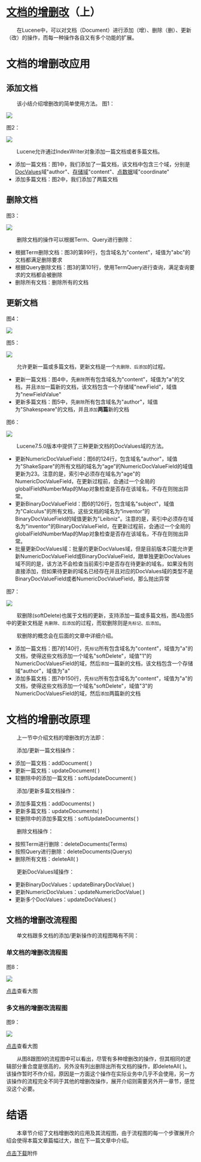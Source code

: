 # [文档的增删改](https://www.amazingkoala.com.cn/Lucene/Index/)（上）

&emsp;&emsp;在Lucene中，可以对文档（Document）进行添加（增）、删除（删）、更新（改）的操作，而每一种操作各自又有多个功能的扩展。

# 文档的增删改应用

## 添加文档
&emsp;&emsp;该小结介绍增删改的简单使用方法。
图1：

<img src="http://www.amazingkoala.com.cn/uploads/lucene/index/%E6%96%87%E6%A1%A3%E7%9A%84%E5%A2%9E%E5%88%A0%E6%94%B9/%E6%96%87%E6%A1%A3%E7%9A%84%E5%A2%9E%E5%88%A0%E6%94%B9%EF%BC%88%E4%B8%8A%EF%BC%89/1.png">

图2：

<img src="http://www.amazingkoala.com.cn/uploads/lucene/index/%E6%96%87%E6%A1%A3%E7%9A%84%E5%A2%9E%E5%88%A0%E6%94%B9/%E6%96%87%E6%A1%A3%E7%9A%84%E5%A2%9E%E5%88%A0%E6%94%B9%EF%BC%88%E4%B8%8A%EF%BC%89/2.png">

&emsp;&emsp;Lucene允许通过IndexWriter对象添加一篇文档或者多篇文档。
- 添加一篇文档：图1中，我们添加了一篇文档，该文档中包含三个域，分别是[DocValues](https://www.amazingkoala.com.cn/Lucene/DocValues/)域"author"、[存储域](https://www.amazingkoala.com.cn/Lucene/suoyinwenjian/2019/0301/38.html)"content"、[点数据](https://www.amazingkoala.com.cn/Lucene/suoyinwenjian/2019/0424/53.html)域"coordinate"
- 添加多篇文档：图2中，我们添加了两篇文档

## 删除文档

图3：

<img src="http://www.amazingkoala.com.cn/uploads/lucene/index/%E6%96%87%E6%A1%A3%E7%9A%84%E5%A2%9E%E5%88%A0%E6%94%B9/%E6%96%87%E6%A1%A3%E7%9A%84%E5%A2%9E%E5%88%A0%E6%94%B9%EF%BC%88%E4%B8%8A%EF%BC%89/3.png">

&emsp;&emsp;删除文档的操作可以根据Term、Query进行删除：

- 根据Term删除文档：图3的第99行，包含域名为"content"，域值为"abc"的文档都满足删除要求
- 根据Query删除文档：图3的第101行，使用TermQuery进行查询，满足查询要求的文档都会被删除
- 删除所有文档：删除所有的文档

## 更新文档

图4：

<img src="http://www.amazingkoala.com.cn/uploads/lucene/index/%E6%96%87%E6%A1%A3%E7%9A%84%E5%A2%9E%E5%88%A0%E6%94%B9/%E6%96%87%E6%A1%A3%E7%9A%84%E5%A2%9E%E5%88%A0%E6%94%B9%EF%BC%88%E4%B8%8A%EF%BC%89/4.png">

图5：

<img src="http://www.amazingkoala.com.cn/uploads/lucene/index/%E6%96%87%E6%A1%A3%E7%9A%84%E5%A2%9E%E5%88%A0%E6%94%B9/%E6%96%87%E6%A1%A3%E7%9A%84%E5%A2%9E%E5%88%A0%E6%94%B9%EF%BC%88%E4%B8%8A%EF%BC%89/5.png">

&emsp;&emsp;允许更新一篇或多篇文档，更新文档是一个`先删除、后添加`的过程。

- 更新一篇文档：图4中，先`删除`所有包含域名为"content"，域值为"a"的文档，并且`添加`一篇新的文档，该文档包含一个存储域"newField"，域值为"newFieldValue"
- 更新多篇文档：图5中，先`删除`所有包含域名为"author"，域值为"Shakespeare"的文档，并且`添加`**两篇**新的文档

图6：

<img src="http://www.amazingkoala.com.cn/uploads/lucene/index/%E6%96%87%E6%A1%A3%E7%9A%84%E5%A2%9E%E5%88%A0%E6%94%B9/%E6%96%87%E6%A1%A3%E7%9A%84%E5%A2%9E%E5%88%A0%E6%94%B9%EF%BC%88%E4%B8%8A%EF%BC%89/6.png">

&emsp;&emsp;Lucene7.5.0版本中提供了三种更新文档的DocValues域的方法。

- 更新NumericDocValueField：图6的124行，包含域名"author"，域值为"ShakeSpare"的所有文档的域名为“age”的NumericDocValueField的域值更新为23。注意的是，索引中必须存在域名为"age"的NumericDocValueField，在更新过程前，会通过一个全局的globalFieldNumberMap的Map对象检查是否存在该域名，不存在则抛出异常。
- 更新BinaryDocValueField：图6的126行，包含域名"subject"，域值为"Calculus"的所有文档，这些文档的域名为“inventor”的BinaryDocValueField的域值更新为"Leibniz"。注意的是，索引中必须存在域名为"inventor"的BinaryDocValueField，在更新过程前，会通过一个全局的globalFieldNumberMap的Map对象检查是否存在该域名，不存在则抛出异常。
- 批量更新DocValues域：批量的更新DocValues域，但是目前版本只能允许更新NumericDocValueField或BinaryDocValueField，跟单独更新DocValues域不同的是，该方法不会检查当前索引中是否存在待更新的域名，如果没有则直接添加，但如果待更新的域名已经存在并且对应的DocValues域的类型不是BinaryDocValueField或者NumericDocValueField，那么抛出异常

图7：

<img src="http://www.amazingkoala.com.cn/uploads/lucene/index/%E6%96%87%E6%A1%A3%E7%9A%84%E5%A2%9E%E5%88%A0%E6%94%B9/%E6%96%87%E6%A1%A3%E7%9A%84%E5%A2%9E%E5%88%A0%E6%94%B9%EF%BC%88%E4%B8%8A%EF%BC%89/7.png">

&emsp;&emsp;软删除(softDelete)也属于文档的更新，支持添加一篇或多篇文档，图4及图5中的更新文档是 `先删除、后添加`的过程，而软删除则是`先标记、后添加`。

&emsp;&emsp;软删除的概念会在后面的文章中详细介绍。

- 添加一篇文档：图7的140行，先`标记`所有包含域名为"content"，域值为"a"的文档，使得这些文档添加一个域名"softDelete"，域值"1"的NumericDocValuesField的域，然后`添加`一篇新的文档，该文档包含一个存储域"author"，域值为"a"
- 添加多篇文档：图7中150行，先`标记`所有包含域名为"content"，域值为"a"的文档，使得这些文档添加一个域名"softDelete"，域值"3"的NumericDocValuesField的域，然后`添加`两篇新的文档

# 文档的增删改原理

&emsp;&emsp;上一节中介绍文档的增删改的方法即：

&emsp;&emsp;添加/更新一篇文档操作：

- 添加一篇文档：addDocument( )
- 更新一篇文档：updateDocument( )
- 软删除中的添加一篇文档：softUpdateDocument( )

&emsp;&emsp;添加/更新多篇文档操作：

- 添加多篇文档：addDocuments( )
- 更新多篇文档：updateDocuments( )
- 软删除中的添加多篇文档：softUpdateDocuments( )

&emsp;&emsp;删除文档操作：

- 按照Term进行删除：deleteDocuments(Terms)
- 按照Query进行删除：deleteDocuments(Querys)
- 删除所有文档：deleteAll( )

&emsp;&emsp;更新DocValues域操作：

- 更新BinaryDocValues：updateBinaryDocValue( )
- 更新NumericDocValues：updateNumericDocValue( )
- 更新多个DocValues：updateDocValues( )

## 文档的增删改流程图

&emsp;&emsp;单文档跟多文档的添加/更新操作的流程图略有不同：

### 单文档的增删改流程图

图8：

<img src="http://www.amazingkoala.com.cn/uploads/lucene/index/%E6%96%87%E6%A1%A3%E7%9A%84%E5%A2%9E%E5%88%A0%E6%94%B9/%E6%96%87%E6%A1%A3%E7%9A%84%E5%A2%9E%E5%88%A0%E6%94%B9%EF%BC%88%E4%B8%8A%EF%BC%89/8.png">

[点击](http://www.amazingkoala.com.cn/uploads/lucene/index/%E6%96%87%E6%A1%A3%E7%9A%84%E5%A2%9E%E5%88%A0%E6%94%B9/%E6%96%87%E6%A1%A3%E7%9A%84%E5%A2%9E%E5%88%A0%E6%94%B9%EF%BC%88%E4%B8%8A%EF%BC%89/%E5%8D%95%E6%96%87%E6%A1%A3%E6%93%8D%E4%BD%9C.html)查看大图

### 多文档的增删改流程图

图9：

<img src="http://www.amazingkoala.com.cn/uploads/lucene/index/%E6%96%87%E6%A1%A3%E7%9A%84%E5%A2%9E%E5%88%A0%E6%94%B9/%E6%96%87%E6%A1%A3%E7%9A%84%E5%A2%9E%E5%88%A0%E6%94%B9%EF%BC%88%E4%B8%8A%EF%BC%89/9.png">

[点击](http://www.amazingkoala.com.cn/uploads/lucene/index/%E6%96%87%E6%A1%A3%E7%9A%84%E5%A2%9E%E5%88%A0%E6%94%B9/%E6%96%87%E6%A1%A3%E7%9A%84%E5%A2%9E%E5%88%A0%E6%94%B9%EF%BC%88%E4%B8%8A%EF%BC%89/%E5%A4%9A%E6%96%87%E6%A1%A3%E6%93%8D%E4%BD%9C.html)查看大图

&emsp;&emsp;从图8跟图9的流程图中可以看出，尽管有多种增删改的操作，但其相同的逻辑部分重合度是很高的，另外没有列出删除出所有文档的操作，即deleteAll( )。该操作暂时不作介绍，原因是一方面这个操作在实际业务中几乎不会使用，另一方该操作的流程完全不同于其他的增删改操作，展开介绍则需要另外开一章节，感觉没这个必要。

# 结语

&emsp;&emsp;本章节介绍了文档增删改的应用及其流程图，由于流程图的每一个步骤展开介绍会使得本篇文章篇幅过大，故在下一篇文章中介绍。

[点击下载](http://www.amazingkoala.com.cn/attachment/Lucene/Index/%E6%96%87%E6%A1%A3%E7%9A%84%E5%A2%9E%E5%88%A0%E6%94%B9/%E6%96%87%E6%A1%A3%E7%9A%84%E5%A2%9E%E5%88%A0%E6%94%B9%EF%BC%88%E4%B8%8A%EF%BC%89/%E6%96%87%E6%A1%A3%E7%9A%84%E5%A2%9E%E5%88%A0%E6%94%B9%EF%BC%88%E4%B8%8A%EF%BC%89.zip)附件








